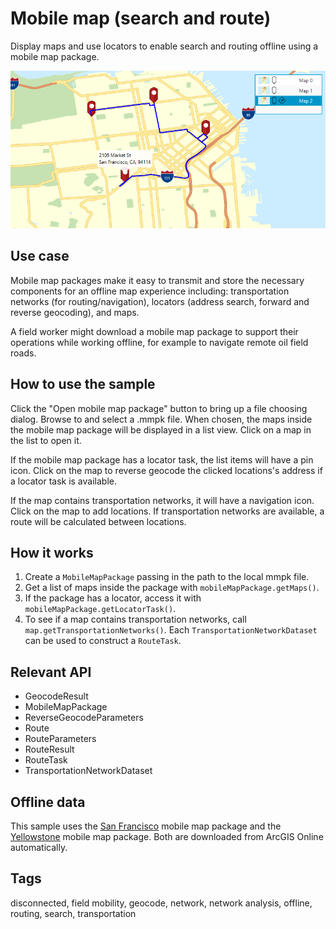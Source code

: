 # Mobile map (search and route)

Display maps and use locators to enable search and routing offline using a mobile map package.

![Image of mobile map search and route](MobileMapSearchAndRoute.png)

## Use case

Mobile map packages make it easy to transmit and store the necessary components for an offline map experience including: transportation networks (for routing/navigation), locators (address search, forward and reverse geocoding), and maps. 

A field worker might download a mobile map package to support their operations while working offline, for example to navigate remote oil field roads.

## How to use the sample

Click the "Open mobile map package" button to bring up a file choosing dialog. Browse to and select a .mmpk file. When chosen, the maps inside the mobile map package will be displayed in a list view. Click on a map in the list to open it. 

If the mobile map package has a locator task, the list items will have a pin icon. Click on the map to reverse geocode the clicked locations's address if a locator task is available. 

If the map contains transportation networks, it will have a navigation icon. Click on the map to add locations. If transportation networks are available, a route will be calculated between  locations.

## How it works

1. Create a `MobileMapPackage` passing in the path to the local mmpk file.
2. Get a list of maps inside the package with `mobileMapPackage.getMaps()`.
3. If the package has a locator, access it with `mobileMapPackage.getLocatorTask()`.
4. To see if a map contains transportation networks, call `map.getTransportationNetworks()`. Each `TransportationNetworkDataset` can be used to construct a `RouteTask`.

## Relevant API

* GeocodeResult
* MobileMapPackage
* ReverseGeocodeParameters
* Route
* RouteParameters
* RouteResult
* RouteTask
* TransportationNetworkDataset

## Offline data

This sample uses the [San Francisco](https://www.arcgis.com/home/item.html?id=260eb6535c824209964cf281766ebe43) mobile map package and the [Yellowstone](https://www.arcgis.com/home/item.html?id=e1f3a7254cb845b09450f54937c16061) mobile map package. Both are downloaded from ArcGIS Online automatically.

## Tags

disconnected, field mobility, geocode, network, network analysis, offline, routing, search, transportation
